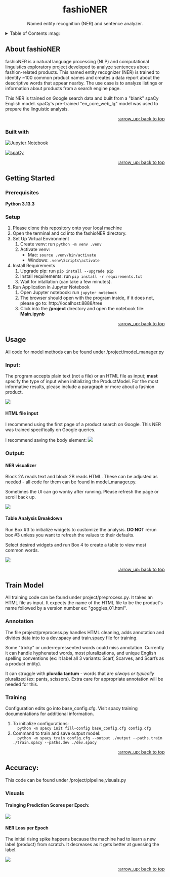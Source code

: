 <a id="readme-top"></a>
<br />
<div align="center">
    <!-- <img src="" alt="Logo" width="80" height="80"> -->
  </a>

  <h1 align="center">fashioNER</h2>

  <p align="center">
    Named entity recognition (NER) and sentence analyzer.
  </p>

</div>

<details>
  <summary>Table of Contents :mag: </summary>
  <ol>
    <li>
      <a href="#about-fashioNER">About fashioNER</a>
      <ul>
        <li><a href="#built-with">Built With</a></li>
      </ul>
    </li>
    <li>
      <a href="#getting-started">Getting Started</a>
      <ul>
        <li><a href="#prerequisites">Prerequisites</a></li>
        <li><a href="#setup">Setup</a></li>
      </ul>
    </li>
    <li><a href="#usage">Usage</a></li>
      <ul>
        <li><a href="#input">App Input</a></li>
        <li><a href="#output">App Output</a></li>
        <li><a href="#training">Training</a></li>
      </ul>
      <li><a href="#accuracy">Accuracy</a></li>
  </ol>
</details>



## About fashioNER
<!-- <img src=""> -->

<p>fashioNER is a natural language processing (NLP) and computational linguistics exploratory project developed to analyze sentences about fashion-related products. This named entity recognizer (NER) is trained to identify ~100 common product names and creates a data report about the descriptive words that appear nearby. The use case is to analyze listings or information about products from a search engine page. </p>


<p> 
This NER is trained on Google search data and built from a "blank" spaCy English model. spaCy's pre-trained "en_core_web_lg" model was used to prepare the linguistic analysis.
</p>
<p align="right"><a href="#readme-top">:arrow_up: back to top</a></p>

### Built with


[![Jupyter Notebook][Jupyter Notebook]][jupyter-url]

[![spaCy][spaCy]][spaCy-url]

<p align="right"><a href="#readme-top">:arrow_up: back to top</a></p>

## Getting Started

### Prerequisites

**Python 3.13.3**

### Setup
<ol>
  <li>
  Please clone this repository onto your local machine
  </li>
  <li>
  Open the terminal and cd into the fashioNER directory.
  </li>
  <li>
  Set Up Virtual Environment
    <ol>
        <li>Create venv: run 
            <code>python -m venv .venv</code>
          </li>
          <li> Activate venv: 
          <ul>
          <li>Mac: 
          <code>source .venv/bin/activate</code>
          </li>
          <li>Windows: 
          <code>.venv\Scripts\activate</code>
          </li>
          </ul>
        </li>
    </ol>
    </li>
      <li>
      Install Requirements
        <ol>
          <li>Upgrade pip: run 
            <code>pip install --upgrade pip</code> 
          </li>
          <li>Install requirements: run 
            <code>pip install -r requirements.txt</code> 
          </li>
          <li>
            Wait for intallation (can take a few minutes).
          </li>
        </ol>
    </li>
  </li>
  <li>
  Run Application in Jupyter Notebook
  <ol>
  <li>
    Open Jupyter notebook: run <code>jupyter notebook</code>
  </li>
  <li>
    The browser should open with the program inside, if it does not, please go to: http://localhost:8888/tree 
  </li>
  <li>
  Click into the <b>/project</b> directory and open the notebook file: <b>Main.ipynb</b>
  </li>
  </ol>
  </li>
</ol>

<p align="right"><a href="#readme-top">:arrow_up: back to top</a></p>

## Usage

All code for model methods can be found under /project/model_manager.py

### Input: 
The program accepts plain text (not a file) or an HTML file as input; **must** specify the type of input when initializing the ProductModel. For the most informative results, please include a paragraph or more about a fashion product.


<img src="assets/images/input.jpeg">

#### HTML file input
I recommend using the first page of a product search on Google. This NER was trained specifically on Google queries. 

I recommend saving the body element:
<img src="assets/images/google_example.jpeg" > 


### Output:
#### NER visualizer
Block 2A reads text and block 2B reads HTML. These can be adjusted as needed - all code for them can be found in model_manager.py.

Sometimes the UI can go wonky after running. Please refresh the page or scroll back up.

<img src="assets/images/necklace_2b.jpg">


#### Table Analysis Breakdown
Run Box #3 to initialize widgets to customize the analysis. **DO NOT** rerun box #3 unless you want to refresh the values to their defaults.

Select desired widgets and run Box 4 to create a table to view most common words. 

<img src="assets/images/table_4.jpeg">

<p align="right"><a href="#readme-top">:arrow_up: back to top</a></p>

## Train Model
All training code can be found under project/preprocess.py. It takes an HTML file as input. It expects the name of the HTML file to be the product's name followed by a version number ex: "goggles_01.html".

### Annotation
The file project/preprocess.py handles HTML cleaning, adds annotation and divides data into to a dev.spacy and train.spacy file for training. 

Some "tricky" or underrepressented words could miss annotation. Currently it can handle hyphenated words, most pluralizations, and unique English spelling conventions (ex: it label all 3 variants: Scarf, Scarves, and Scarfs as a product entity). 

It can struggle with **pluralia tantum** - words that are <i> always or typically</i> pluralized (ex: pants, scissors). Extra care for appropriate annotation will be needed for this.

### Training
Configuration edits go into base_config.cfg. Visit spacy training documentations for additional information.
<ol>
<li>
To initialize configurations: 
<code>
  python -m spacy init fill-config base_config.cfg config.cfg
</code>
</li>
<li>
Command to train and save output model: 
<code>
  python -m spacy train config.cfg --output ./output --paths.train ./train.spacy --paths.dev ./dev.spacy
</code>
</li>
</ol>

<p align="right"><a href="#readme-top">:arrow_up: back to top</a></p>

## Accuracy:
This code can be found under /project/pipeline_visuals.py
### Visuals

#### Trainging Prediction Scores per Epoch:
<img src="assets/images/pipe_line_graph.jpeg">


#### NER Loss per Epoch
The initial rising spike happens because the machine had to learn a new label (product) from scratch. It decreases as it gets better at guessing the label. 

<img src="assets/images/ner_loss.jpeg">

<p align="right"><a href="#readme-top">:arrow_up: back to top</a></p>



<!-- variables -->

[Jupyter Notebook]: https://img.shields.io/badge/Jupyter%20Notebook-F37626?style=flat-square&logo=jupyter&logoColor=white
[jupyter-url]: https://jupyter.org/
[spaCy]: https://img.shields.io/badge/NLP%20with-SpaCy-blue
[spaCy-url]: https://spacy.io/